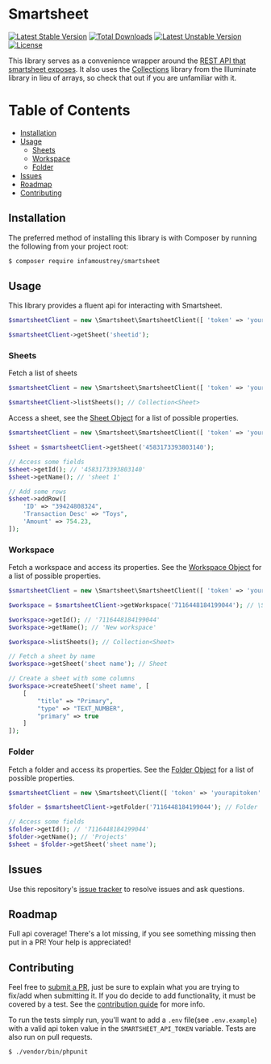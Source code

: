 # Smartsheet

[![Latest Stable Version](https://poser.pugx.org/infamoustrey/smartsheet/v)](//packagist.org/packages/infamoustrey/smartsheet) [![Total Downloads](https://poser.pugx.org/infamoustrey/smartsheet/downloads)](//packagist.org/packages/infamoustrey/smartsheet) [![Latest Unstable Version](https://poser.pugx.org/infamoustrey/smartsheet/v/unstable)](//packagist.org/packages/infamoustrey/smartsheet) [![License](https://poser.pugx.org/infamoustrey/smartsheet/license)](//packagist.org/packages/infamoustrey/smartsheet)

This library serves as a convenience wrapper around the [REST API that smartsheet exposes](https://smartsheet-platform.github.io/api-docs/).
It also uses the [Collections](https://packagist.org/packages/illuminate/collections) library from the Illuminate library in lieu of arrays, so check that out if you are unfamiliar with it.

# Table of Contents

- [Installation](#installation)
- [Usage](#usage) 
    - [Sheets](#sheets) 
    - [Workspace](#workspace) 
    - [Folder](#folder) 
- [Issues](#issues)
- [Roadmap](#roadmap)
- [Contributing](#contributing)

## Installation

The preferred method of installing this library is with Composer by running the following from your project root:

```bash
$ composer require infamoustrey/smartsheet
```

## Usage 

This library provides a fluent api for interacting with Smartsheet.

```php
$smartsheetClient = new \Smartsheet\SmartsheetClient([ 'token' => 'yourapitoken' ]);

$smartsheetClient->getSheet('sheetid');
```

### Sheets

Fetch a list of sheets

```php
$smartsheetClient = new \Smartsheet\SmartsheetClient([ 'token' => 'yourapitoken' ]);

$smartsheetClient->listSheets(); // Collection<Sheet>
```

Access a sheet, see the [Sheet Object](https://smartsheet-platform.github.io/api-docs/#sheet-object) for a list of possible properties.

```php
$smartsheetClient = new \Smartsheet\SmartsheetClient([ 'token' => 'yourapitoken' ]);

$sheet = $smartsheetClient->getSheet('4583173393803140');

// Access some fields
$sheet->getId(); // '4583173393803140'
$sheet->getName(); // 'sheet 1'

// Add some rows
$sheet->addRow([
    'ID' => "39424808324",
    'Transaction Desc' => "Toys",
    'Amount' => 754.23,
]);

```

### Workspace

Fetch a workspace and access its properties. See the [Workspace Object](https://smartsheet-platform.github.io/api-docs/#objects-28) for a list of possible properties.

```php
$smartsheetClient = new \Smartsheet\SmartsheetClient([ 'token' => 'yourapitoken' ]);

$workspace = $smartsheetClient->getWorkspace('7116448184199044'); // \Smartsheet\Resources\Workspace

$workspace->getId(); // '7116448184199044'
$workspace->getName(); // 'New workspace'

$workspace->listSheets(); // Collection<Sheet>

// Fetch a sheet by name
$workspace->getSheet('sheet name'); // Sheet

// Create a sheet with some columns
$workspace->createSheet('sheet name', [
    [
        "title" => "Primary",
        "type" => "TEXT_NUMBER",
        "primary" => true
    ]
]);
```

### Folder

Fetch a folder and access its properties. See the [Folder Object](https://smartsheet-platform.github.io/api-docs/#folders) for a list of possible properties.

```php
$smartsheetClient = new \Smartsheet\Client([ 'token' => 'yourapitoken' ]);

$folder = $smartsheetClient->getFolder('7116448184199044'); // Folder

// Access some fields
$folder->getId(); // '7116448184199044'
$folder->getName(); // 'Projects'
$sheet = $folder->getSheet('sheet name');
```

## Issues

Use this repository's [issue tracker](https://github.com/Infamoustrey/smartsheet/issues) to resolve issues and ask questions.

## Roadmap

Full api coverage! There's a lot missing, if you see something missing then put in a PR! Your help is appreciated!

## Contributing

Feel free to [submit a PR](https://github.com/Infamoustrey/smartsheet/compare), just be sure to explain what you are trying to fix/add when submitting it. 
If you do decide to add functionality, it must be covered by a test. See the [contribution guide](./CONTRIBUTING.md) for more info. 

To run the tests simply run, you'll want to add a `.env` file(see `.env.example`) with a valid api token value in the `SMARTSHEET_API_TOKEN` variable. 
Tests are also run on pull requests. 

```bash
$ ./vendor/bin/phpunit
```
